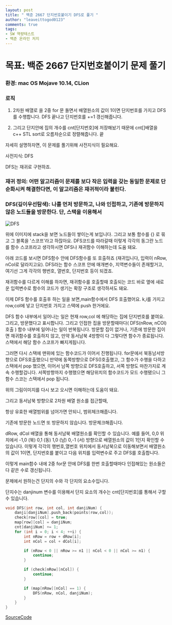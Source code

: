 ```yaml
---
layout: post
title: " 백준 2667 단지번호붙이기 DFS로 풀기 "
author: "leaveittogod0123"
comments: true
tags:
- SW 역량테스트
- 백준 온라인 저지  
---
```


# 목표: 백준 2667 단지번호붙이기 문제 풀기
### 환경: mac OS Mojave 10.14, CLion

### 로직

1. 2차원 배열로 을 2중 for 문 돌면서 배열원소의 값이 1이면 단지번호를 가지고 DFS를 수행합니다.
DFS 끝나고 단지번호를 +=1 갱신해줍니다.

2. 그리고 단지안에 집의 개수를 cnt[단지번호]에 저장해놨기 때문에 cnt[]배열을 c++ STL sort로 오름차순으로 정렬해줍니다. 끝


자세히 설명하자면,
이 문제를 풀기위해 사전지식이 필요해요.

사전지식: DFS

DFS는 재귀로 구현하죠.

### 재귀 정의: 어떤 알고리즘이 문제를 보다 작은 입력을 갖는 동일한 문제로 단순화시켜 해결한다면, 이 알고리즘은 재귀적이라 불린다.

### DFS(깊이우선탐색): 나를 먼저 방문하고, 나와 인접하고, 기존에 방문하지 않은 노드들을 방문한다. 단, 스택을 이용해서
![DFS](http://www.crazyforcode.com/wp-content/uploads/2016/04/DFS.png)


위에 이미지에 stack을 보면 노드들이 쌓이는게 보입니다.
그리고 보통 함수를 {} 로 묶고 그 블록을 '스코프'라고 하잖아요.
DFS코드를 따라갈때 이렇게 각각의 동그란 노드를 함수 스코프라고 생각하시면 DFS나 재귀함수 이해하는데 도움 돼요.

아래 코드를 보시면 DFS함수 안에 DFS함수를 또 호출하죠 (재귀입니다, 입력이 nRow, nCol로 달라지고요). DFS라는 함수 스코프 안에 매개변수, 지역변수들이 존재할거고, 여기선 그게
각각의 행번호, 열번호, 단지번호 등이 되겠죠. 

재귀함수를 다르게 이해를 하자면, 재귀함수를 호출할때 호출되는 코드 바로 옆에 새로운 입력변수로 함수의 코드가 생기는 확장 구조로 생각하셔도 돼요.


이제 DFS 함수를 호출후 하는 일을 보면,main함수에서 DFS 호출했어요. k,i를 가지고 row,col에 넣고 단지번호 가지고 스택에 push 한거에요.

DFS 함수 내부에서 일어나는 일은 현재 row,col 에 해당하는 집에 단지번호를 붙여요. 그리고, 방문했다고 표시합니다.
그리고 인접한 집을 방문할때마다( DFS(nRow, nCOl)호출 ) 함수 내부에 일어나는 일이 반복됩니다. 
방문할 집이 없거나, 기존에 방문한 집이면 재귀함수를 호출하지 않고,
만약 동서남북 4방향이 다 그렇다면 함수가 종료됩니다. 스택에서 해당 함수 스코프가 빠지게됩니다. 

그러면 다시 스택에 맨위에 있는 함수코드가 이어서 진행됩니다. for문에서 북동남서방향으로 DFS호출했으니
만약에 동쪽방향으로 DFS()호출했고, 그 함수가 수행을 다하고 스택에서 pop 했으면, 이어서 남쪽 방향으로 DFS호출하고, 서쪽 방향도 마찬가지로 계속 수행할겁니다.
서쪽방향까지 수행했으면 해당위치의 함수코드가 모드 수행됐으니 그 함수 스코는 스택에서 pop 됩니다. 

위의 그림이미지를 다시 보고 오시면 이해하는데 도움이 돼요.



그리고 동서남북 방향으로 2차원 배열 원소를 접근할때,

항상 유효한 배열범위를 넘어가면 안되니, 범위체크해줍니다.

기존에 방문한 노드면 또 방문하지 않습니다. 방문체크해줍니다.

dRow, dCol 배열을 통해 동서남북 배열원소를 확인할 수 있습니다.
예를 들어, 0,0 위치에서 -1,0 (북) 0,1 (동) 1,0 (남) 0,-1 (서) 방향으로 배열원소의 값이 1인지 확인할 수 있습니다.
이렇게 각각의 행번호,열번호 위치에서 동서남북으로 이동해보면서 배열원소의 값이 1이면, 단지번호를 붙이고 다음 위치를 입력변수로 주고 DFS를 호출합니다.


이렇게 main함수 내에 2중 for문 안에 DFS를 한번 호출할때마다 
인접해있는 원소들은 다 같은 수로 갱신됩니다.

문제에서 원하는건 단지의 수와 
각 단지의 요소수입니다.

단지수는 danjinum 변수를 이용해서
단지 요소의 개수는 cnt[단지번호]를 통해서 구할 수 있습니다.


~~~c++
void DFS(int row, int col, int danjiNum) {
    danji[danjiNum].push_back(points(row,col));
    check[row][col] = true;
    map[row][col] = danjiNum;
    cnt[danjiNum] += 1;
    for (int i = 0; i < 4; ++i) {
        int nRow = row + dRow[i];
        int nCol = col + dCol[i];

        if (nRow < 0 || nRow >= n1 || nCol < 0 || nCol >= n1) {
            continue;
        }

        if (check[nRow][nCol]) {
            continue;
        }

        if (map[nRow][nCol] == 1) {
            DFS(nRow, nCol, danjiNum);
        }
    }
}
~~~

[SourceCode](https://github.com/yobs0814/problemSolving/blob/master/SWExpert/BOJ2667/main.cpp)